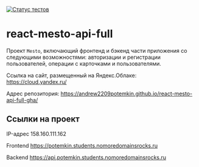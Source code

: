 [![Статус тестов](../../actions/workflows/tests.yml/badge.svg)](../../actions/workflows/tests.yml)

# react-mesto-api-full
Проект `Mesto`, включающий фронтенд и бэкенд части приложения со следующими возможностями: авторизации и регистрации пользователей, операции с карточками и пользователями.

Cсылка на сайт, размещенный на Яндекс.Облаке: https://cloud.yandex.ru/

Адрес репозитория: https://andrew2209potemkin.github.io/react-mesto-api-full-gha/

## Ссылки на проект

IP-адрес 158.160.111.162

Frontend https://potemkin.students.nomoredomainsrocks.ru

Backend https://api.potemkin.students.nomoredomainsrocks.ru
